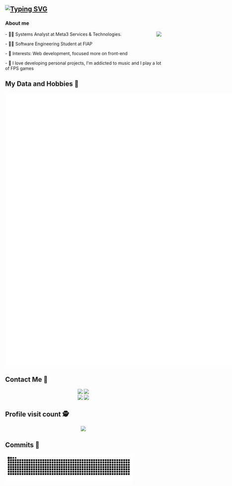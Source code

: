 ## [![Typing SVG](https://readme-typing-svg.herokuapp.com?color=8100F7&lines=Hello%2C+my+name+is+Gabriel+Amorim!+)](https://git.io/typing-svg)</h2>


### About me
<div style="display: inline_block"  >
<img src="https://lanyard.kyrie25.me/api/257165295427256320?idleMessage=Provavelmente%20Trabalhando...&borderRadius=30px&imgStyle=square" align="right"/>
  
<p> - 👨‍💻 Systems Analyst at Meta3 Services & Technologies. </p>
<p> - 👨‍🎓 Software Engineering Student at FIAP</p>
<p> - 🎯 Interests: Web development, focused more on front-end </p>
<p> - 🦊 I love developing personal projects, I'm addicted to music and I play a lot of FPS games</p>
  
</div>

 ## My Data and Hobbies 🚀 <br>
 
<div style="display: flex; justify-content: space-between;">
    <div style="display: flex;">
        <img width="390" alt="🦑" src="./general.svg">
        <img width="390" alt="🦑" src="./media.svg" align="right"/>
    </div>
</div>

## Contact Me :iphone:

<p align="center">
  <a href="https://instagram.com/amorim.gg_" target="_blank"><img src="https://img.shields.io/badge/-Instagram-%23E4405F?style=for-the-badge&logo=instagram&logoColor=white" target="_blank"></a>
 <a href="https://api.whatsapp.com/send?phone=+553198977783&text=Olá+Gabriel%2C+achei+seu+perfil+interessante." target="_blank"><img src="https://img.shields.io/badge/WhatsApp-25D366?style=for-the-badge&logo=whatsapp&logoColor=white" 
 target="_blank"></a>
  <br>
  <a href = "mailto:contato@gabriel@amorim.pro"><img src="https://img.shields.io/badge/-Gmail-%23333?style=for-the-badge&logo=gmail&logoColor=white" target="_blank"></a>
  <a href="https://www.linkedin.com/in/gabrielamorim0" target="_blank"><img src="https://img.shields.io/badge/-LinkedIn-%230077B5?style=for-the-badge&logo=linkedin&logoColor=white" target="_blank"></a>
    </a>
</p>

<p align="center"> 

 ## Profile visit count :detective: <br>
 <p align="center"> 
   <img alingn="center" src="https://profile-counter.glitch.me/AmorimMG/count.svg" />
 </p>


 ## Commits :partying_face:
<div align="center"> 
        <img width="410" alt="🦑" src="https://github.com/AmorimMG/AmorimMG/blob/output/github-contribution-grid-snake.svg" align="left"/>
</p>
